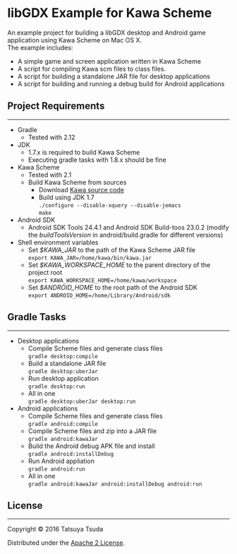 # libGDX Example for Kawa Scheme

An example project for building a libGDX desktop and Android game application using Kawa Scheme on Mac OS X.  
The example includes:

* A simple game and screen application written in Kawa Scheme
* A script for compiling Kawa scm files to class files.
* A script for building a standalone JAR file for desktop applications
* A script for building and running a debug build for Android applications

## Project Requirements
---
* Gradle
  * Tested with 2.12
* JDK
  * 1.7.x is required to build Kawa Scheme
  * Executing gradle tasks with 1.8.x should be fine
* Kawa Scheme
  * Tested with 2.1
  * Build Kawa Scheme from sources
    * Download [Kawa source code](https://www.gnu.org/software/kawa/Getting-Kawa.html)
    * Build using JDK 1.7  
      `
      ./configure --disable-xquery --disable-jemacs
      `  
      `
      make
      `
* Android SDK
  * Android SDK Tools 24.4.1 and Android SDK Build-toos 23.0.2 (modify the *buildToolsVersion* in android/build.gradle for different versions)
* Shell environment variables
  * Set *$KAWA_JAR* to the path of the Kawa Scheme JAR file  
    `
    export KAWA_JAR=/home/kawa/bin/kawa.jar
    `
  * Set *$KAWA_WORKSPACE_HOME* to the parent directory of the project root  
    `
    export KAWA_WORKSPACE_HOME=/home/kawa/workspace
    `
  * Set *$ANDROID_HOME* to the root path of the Android SDK  
    `
    export ANDROID_HOME=/home/Library/Android/sdk
    `
    
## Gradle Tasks
---
* Desktop applications
  * Compile Scheme files and generate class files  
    `
    gradle desktop:compile
    `
  * Build a standalone JAR file  
    `
    gradle desktop:uberJar
    `
  * Run desktop application  
    `
    gradle desktop:run
    `
  * All in one  
    `
    gradle desktop:uberJar desktop:run 
    `
* Android applications
  * Compile Scheme files and generate class files  
    `
    gradle android:compile
    `
  * Compile Scheme files and zip into a JAR file  
    `
    gradle android:kawaJar
    ` 
  * Build the Android debug APK file and install  
    `
    gradle android:installDebug
    `
  * Run Android appliation  
    `
    gradle android:run
    `
  * All in one  
    `
    gradle android:kawaJar android:installDebug android:run
    `
  
## License
---

Copyright © 2016 Tatsuya Tsuda

Distributed under the [Apache 2 License](http://www.apache.org/licenses/LICENSE-2.0.html).
